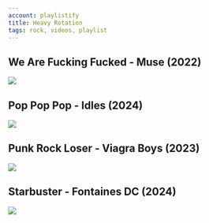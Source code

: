 ```yaml
---
account: playlistify
title: Heavy Rotation
tags: rock, videos, playlist
---
```


## We Are Fucking Fucked - Muse (2022)

![](https://youtu.be/ac4E_UsmB1g?si=K8jIfDpJVaORxcO1)

## Pop Pop Pop - Idles (2024)

![](https://youtu.be/huWfQdG2_ws?si=G__ZOz4LsiDRlJIY)

## Punk Rock Loser - Viagra Boys (2023)

![](https://youtu.be/QEfDazTZSPQ?si=fkh0khWVbwTJcf_L)

## Starbuster - Fontaines DC (2024)

![](https://youtu.be/KHocVRUlvkk?si=1oD2upTmwRl4eOsK)
